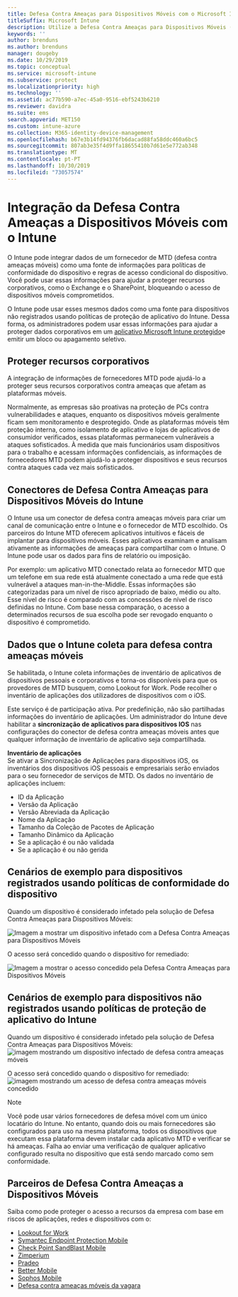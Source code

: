 ```yaml
---
title: Defesa Contra Ameaças para Dispositivos Móveis com o Microsoft Intune
titleSuffix: Microsoft Intune
description: Utilize a Defesa Contra Ameaças para Dispositivos Móveis (MTD) do Intune em conjunto com o seu parceiro de Defesa Contra Ameaças para Dispositivos Móveis para proteger o acesso aos recursos empresariais com base no risco dos dispositivos.
keywords: ''
author: brenduns
ms.author: brenduns
manager: dougeby
ms.date: 10/29/2019
ms.topic: conceptual
ms.service: microsoft-intune
ms.subservice: protect
ms.localizationpriority: high
ms.technology: ''
ms.assetid: ac77b590-a7ec-45a0-9516-ebf5243b6210
ms.reviewer: davidra
ms.suite: ems
search.appverid: MET150
ms.custom: intune-azure
ms.collection: M365-identity-device-management
ms.openlocfilehash: b67e3b14fd94376fb6dacad88fa58ddc460a6bc5
ms.sourcegitcommit: 807ab3e35f4d9ffa18655410b7d61e5e772ab348
ms.translationtype: MT
ms.contentlocale: pt-PT
ms.lasthandoff: 10/30/2019
ms.locfileid: "73057574"
---
```

# <a name="mobile-threat-defense-integration-with-intune"></a>Integração da Defesa Contra Ameaças a Dispositivos Móveis com o Intune

O Intune pode integrar dados de um fornecedor de MTD (defesa contra ameaças móveis) como uma fonte de informações para políticas de conformidade do dispositivo e regras de acesso condicional do dispositivo. Você pode usar essas informações para ajudar a proteger recursos corporativos, como o Exchange e o SharePoint, bloqueando o acesso de dispositivos móveis comprometidos.

O Intune pode usar esses mesmos dados como uma fonte para dispositivos não registrados usando políticas de proteção de aplicativo do Intune. Dessa forma, os administradores podem usar essas informações para ajudar a proteger dados corporativos em um [aplicativo Microsoft Intune protegido](~/apps/apps-supported-intune-apps.md)e emitir um bloco ou apagamento seletivo.

## <a name="protect-corporate-resources"></a>Proteger recursos corporativos

A integração de informações de fornecedores MTD pode ajudá-lo a proteger seus recursos corporativos contra ameaças que afetam as plataformas móveis.  

Normalmente, as empresas são proativas na proteção de PCs contra vulnerabilidades e ataques, enquanto os dispositivos móveis geralmente ficam sem monitoramento e desprotegido. Onde as plataformas móveis têm proteção interna, como isolamento de aplicativo e lojas de aplicativos de consumidor verificados, essas plataformas permanecem vulneráveis a ataques sofisticados. À medida que mais funcionários usam dispositivos para o trabalho e acessam informações confidenciais, as informações de fornecedores MTD podem ajudá-lo a proteger dispositivos e seus recursos contra ataques cada vez mais sofisticados.

## <a name="intune-mobile-threat-defense-connectors"></a>Conectores de Defesa Contra Ameaças para Dispositivos Móveis do Intune

O Intune usa um conector de defesa contra ameaças móveis para criar um canal de comunicação entre o Intune e o fornecedor de MTD escolhido. Os parceiros do Intune MTD oferecem aplicativos intuitivos e fáceis de implantar para dispositivos móveis. Esses aplicativos examinam e analisam ativamente as informações de ameaças para compartilhar com o Intune. O Intune pode usar os dados para fins de relatório ou imposição.

Por exemplo: um aplicativo MTD conectado relata ao fornecedor MTD que um telefone em sua rede está atualmente conectado a uma rede que está vulnerável a ataques man-in-the-Middle. Essas informações são categorizadas para um nível de risco apropriado de baixo, médio ou alto. Esse nível de risco é comparado com as concessões de nível de risco definidas no Intune. Com base nessa comparação, o acesso a determinados recursos de sua escolha pode ser revogado enquanto o dispositivo é comprometido.

## <a name="data-that-intune-collects-for-mobile-threat-defense"></a>Dados que o Intune coleta para defesa contra ameaças móveis

Se habilitada, o Intune coleta informações de inventário de aplicativos de dispositivos pessoais e corporativos e torna-os disponíveis para que os provedores de MTD busquem, como Lookout for Work. Pode recolher o inventário de aplicações dos utilizadores de dispositivos com o iOS.

Este serviço é de participação ativa. Por predefinição, não são partilhadas informações do inventário de aplicações. Um administrador do Intune deve habilitar a **sincronização de aplicativos para dispositivos IOS** nas configurações do conector de defesa contra ameaças móveis antes que qualquer informação de inventário de aplicativo seja compartilhada.

**Inventário de aplicações**  
Se ativar a Sincronização de Aplicações para dispositivos iOS, os inventários dos dispositivos iOS pessoais e empresariais serão enviados para o seu fornecedor de serviços de MTD. Os dados no inventário de aplicações incluem:

- ID da Aplicação
- Versão da Aplicação
- Versão Abreviada da Aplicação
- Nome da Aplicação
- Tamanho da Coleção de Pacotes de Aplicação
- Tamanho Dinâmico da Aplicação
- Se a aplicação é ou não validada
- Se a aplicação é ou não gerida

## <a name="sample-scenarios-for-enrolled-devices-using-device-compliance-policies"></a>Cenários de exemplo para dispositivos registrados usando políticas de conformidade do dispositivo

Quando um dispositivo é considerado infetado pela solução de Defesa Contra Ameaças para Dispositivos Móveis:

![Imagem a mostrar um dispositivo infetado com a Defesa Contra Ameaças para Dispositivos Móveis](./media/mobile-threat-defense/MTD-image-1.png)

O acesso será concedido quando o dispositivo for remediado:

![Imagem a mostrar o acesso concedido pela Defesa Contra Ameaças para Dispositivos Móveis](./media/mobile-threat-defense/MTD-image-2.png)

## <a name="sample-scenarios-for-unenrolled-devices-using-intune-app-protection-policies"></a>Cenários de exemplo para dispositivos não registrados usando políticas de proteção de aplicativo do Intune

Quando um dispositivo é considerado infetado pela solução de Defesa Contra Ameaças para Dispositivos Móveis:<br>
![imagem mostrando um dispositivo infectado de defesa contra ameaças móveis](./media/mobile-threat-defense/MTD-image-3.png)

O acesso será concedido quando o dispositivo for remediado:<br>
![imagem mostrando um acesso de defesa contra ameaças móveis concedido](./media/mobile-threat-defense/MTD-image-4.png)

> [!NOTE]
> Você pode usar vários fornecedores de defesa móvel com um único locatário do Intune. No entanto, quando dois ou mais fornecedores são configurados para uso na mesma plataforma, todos os dispositivos que executam essa plataforma devem instalar cada aplicativo MTD e verificar se há ameaças. Falha ao enviar uma verificação de qualquer aplicativo configurado resulta no dispositivo que está sendo marcado como sem conformidade. 

## <a name="mobile-threat-defense-partners"></a>Parceiros de Defesa Contra Ameaças a Dispositivos Móveis

Saiba como pode proteger o acesso a recursos da empresa com base em riscos de aplicações, redes e dispositivos com o:

- [Lookout for Work](lookout-mobile-threat-defense-connector.md)
- [Symantec Endpoint Protection Mobile](skycure-mobile-threat-defense-connector.md)
- [Check Point SandBlast Mobile](checkpoint-sandblast-mobile-mobile-threat-defense-connector.md)
- [Zimperium](zimperium-mobile-threat-defense-connector.md)
- [Pradeo](pradeo-mobile-threat-defense-connector.md)
- [Better Mobile](better-mobile-threat-defense-connector.md)
- [Sophos Mobile](sophos-mtd-connector.md)
- [Defesa contra ameaças móveis da vagara](wandera-mtd-connector.md)
